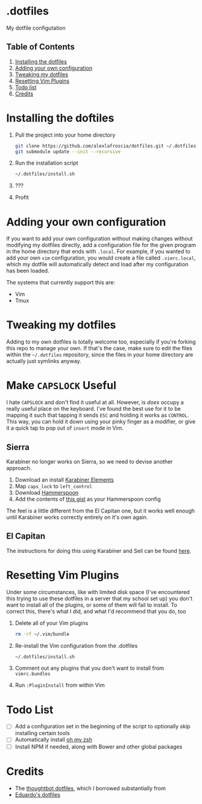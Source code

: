 .dotfiles
=========

My dotfile configutation

## Table of Contents
1. [Installing the dotfiles](#installing-the-dotfiles)
2. [Adding your own configuration](#adding-your-own-configuration)
3. [Tweaking my dotfiles](#tweaking-my-dotfiles)
4. [Resetting Vim Plugins](#resetting-vim-plugins)
5. [Todo list](#todo-list)
6. [Credits](#credits)

# Installing the doftiles

1. Pull the project into your home directory
   ```bash
   git clone https://github.com/alexlafroscia/dotfiles.git ~/.dotfiles
   git submodule update --init --recursive
   ```

2. Run the installation script
   ```bash
   ~/.dotfiles/install.sh
   ```

3. ???

4. Profit

# Adding your own configuration
If you want to add your own configuration without making changes without
modifying my dotfiles directly, add a configuration file for the given program
in the home directory that ends with `.local`.  For example, if you wanted to
add your own `vim` configuration, you would create a file called `.vimrc.local`,
which my dotfile will automatically detect and load after my configuration has
been loaded.

The systems that currently support this are:
- Vim
- Tmux

# Tweaking my dotfiles
Adding to my own dotfiles is totally welcome too, especially if you're forking
this repo to manage your own.  If that's the case, make sure to edit the files
within the `~/.dotfiles` repository, since the files in your home directory are
actually just symlinks anyway.

# Make `CAPSLOCK` Useful

I hate `CAPSLOCK` and don't find it useful at all. However, is _does_ occupy a really useful place on the keyboard.  I've found the best use for it to be mapping it such that tapping it sends `ESC` and holding it works as `CONTROL`.  This way, you can hold it down using your pinky finger as a modifier, or give it a quick tap to pop out of `insert` mode in Vim.

## Sierra

Karabiner no longer works on Sierra, so we need to devise another approach.

1. Download an install [Karabiner Elements][karabiner-elements]
2. Map `caps_lock` to `left_control`
3. Download [Hammerspoon][hammerspoon]
4. Add the contents of [this gist][hammerspoon-config] as your Hammerspoon config

The feel is a little different from the El Capitan one, but it works well enough until Karabiner works correctly entirely on it's own again.

## El Capitan

The instructions for doing this using Karabiner and Seil can be found [here](http://www.economyofeffort.com/2014/08/11/beyond-ctrl-remap-make-that-caps-lock-key-useful/).

# Resetting Vim Plugins
Under some circumstances, like with limited disk space (I've encountered this
trying to use these dotfiles in a server that my school set up) you don't want
to install all of the plugins, or some of them will fail to install.  To correct
this, there's what I did, and what I'd recommend that you do, too

1. Delete all of your Vim plugins
   ```bash
   rm -rf ~/.vim/bundle
   ```

2. Re-install the Vim configuration from the .dotfiles
   ```bash
   ~/.dotfiles/install.sh
   ```

3. Comment out any plugins that you don't want to install from `vimrc.bundles`

4. Run `:PluginInstall` from within Vim

# Todo List
- [ ] Add a configuration set in the beginning of the script to optionally skip
      installing certain tools
- [ ] Automatically install [oh my zsh](https://github.com/robbyrussell/oh-my-zsh)
- [ ] Install NPM if needed, along with Bower and other global packages

# Credits
- The [thoughtbot dotfiles](https://github.com/thoughtbot/dotfiles), which I borrowed substantially from
- [Eduardo's dotfiles](https://github.com/eduardolundgren/dotfiles)

[karabiner-elements]: https://github.com/tekezo/Karabiner-Elements
[hammerspoon]: https://github.com/Hammerspoon/hammerspoon
[hammerspoon-config]: https://gist.github.com/arbelt/b91e1f38a0880afb316dd5b5732759f1
